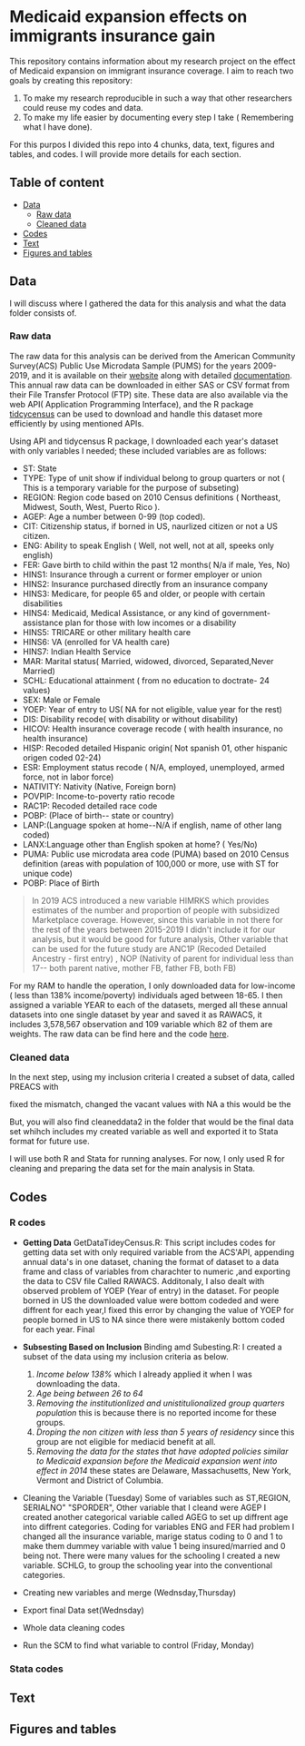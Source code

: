 # Medicaid expansion effects on immigrants insurance gain
 
This repository contains information about my research project on the effect of Medicaid expansion on immigrant insurance coverage. I aim to reach two   goals by creating this repository:

1. To make my research reproducible in such a way that other researchers could reuse my codes and data.
2. To make my life easier by documenting every step I take ( Remembering what I have done).

For this purpos I divided this repo into 4 chunks, data, text, figures and tables, and codes. I will provide more details for each section.
 
## Table of content

- [Data](https://github.com/Shadi-Sadie/Paper-1-Cancer-Screening-and-Immigrants#data) 
   - [Raw data](https://github.com/Shadi-Sadie/Paper-1-Cancer-Screening-and-Immigrants/#raw-data)
   - [Cleaned data ](https://github.com/Shadi-Sadie/Paper-1-Cancer-Screening-and-Immigrants/#cleaned-data)
- [Codes](https://github.com/Shadi-Sadie/Paper-1-Cancer-Screening-and-Immigrants/#codes)  
- [Text](https://github.com/Shadi-Sadie/Paper-1-Cancer-Screening-and-Immigrants/#text)  
- [Figures and tables](https://github.com/Shadi-Sadie/Paper-1-Cancer-Screening-and-Immigrants/#figures-and-tables)  

## Data

I will discuss where I gathered the data for this analysis and what the data folder consists of.

### Raw data

The raw data for this analysis can be derived from the American Community Survey(ACS) Public Use Microdata Sample (PUMS) for the years 2009-2019, and it is available on their [website](https://www.census.gov/programs-surveys/acs/microdata/access.html) along with detailed [documentation](https://www.census.gov/programs-surveys/acs/microdata/documentation.html). This annual raw data can be downloaded in either SAS or CSV format from their File Transfer Protocol (FTP) site. These data are also available via the web API( Application Programming Interface), and the R package [tidcycensus](https://walker-data.com/tidycensus/index.html) can be used to download and handle this dataset more efficiently by using mentioned APIs. 

Using API and tidycensus R package, I downloaded each year's dataset with only variables I needed; these included variables are as follows:

* ST: State
* TYPE: Type of unit show if individual belong to group quarters or not ( This is a temporary variable for the purpose of subseting) 
* REGION: Region code based on 2010 Census definitions ( Northeast, Midwest, South, West, Puerto Rico ).
* AGEP: Age a number between 0-99 (top coded).
* CIT: Citizenship status, if borned in US, naurlized citizen or not a US citizen.
* ENG: Ability to speak English ( Well, not well, not at all, speeks only english)
* FER: Gave birth to child within the past 12 months( N/a if male, Yes, No)
* HINS1: Insurance through a current or former employer or union
* HINS2: Insurance purchased directly from an insurance company
* HINS3: Medicare, for people 65 and older, or people with certain disabilities
* HINS4: Medicaid, Medical Assistance, or any kind of government-assistance plan for those with low incomes or a disability
* HINS5: TRICARE or other military health care
* HINS6: VA (enrolled for VA health care)
* HINS7: Indian Health Service
* MAR: Marital status( Married, widowed, divorced, Separated,Never Married)
* SCHL: Educational attainment ( from no education to doctrate- 24 values)
* SEX: Male or Female
* YOEP: Year of entry to US( NA for not eligible,  value year for the rest)
* DIS: Disability recode( with disability or without disability)
* HICOV: Health insurance coverage recode ( with health insurance, no health insurance)
* HISP: Recoded detailed Hispanic origin( Not spanish 01, other hispanic origen coded 02-24)
* ESR: Employment status recode ( N/A, employed, unemployed, armed force, not in labor force)
* NATIVITY: Nativity (Native, Foreign born)
* POVPIP: Income-to-poverty ratio recode
* RAC1P: Recoded detailed race code
* POBP: (Place of birth-- state or country) 
* LANP:(Language spoken at home--N/A if english, name of other lang coded)
* LANX:Language other than English spoken at home? ( Yes/No)
* PUMA: Public use microdata area code (PUMA) based on 2010 Census definition
(areas with population of 100,000 or more, use with ST for unique code)
* POBP: Place of Birth


>In 2019 ACS introduced a new variable HIMRKS which provides estimates of the number and proportion of people with subsidized Marketplace coverage. However, since this variable in not there for the rest of the years between 2015-2019 I didn't include it for our analysis, but it would be good for future analysis, Other variable that can be used for the future study are ANC1P (Recoded Detailed Ancestry - first entry) , NOP (Nativity of parent for individual less than 17-- both parent native, mother FB, father FB, both FB)

For my RAM to handle the operation, I only downloaded data for low-income ( less than 138% income/poverty) individuals aged between 18-65. I then assigned a variable YEAR to each of the datasets, merged all these annual datasets into one single dataset by year and saved it as RAWACS, it includes 3,578,567 observation and 109 variable which 82 of them are weights. The raw data can be find here and the code [here](https://github.com/Shadi-Sadie/Paper-1-Cancer-Screening-and-Immigrants/blob/master/Codes/R/00-GetDataTidcyCensus.R).

### Cleaned data 

In the next step, using my inclusion criteria I created a subset of data, called PREACS with 

fixed the mismatch, changed the vacant values with NA a this would be the 

But, you will also find cleaneddata2 in the folder that would be the final data set whihch includes my created variable as well and exported it to Stata format for future use.

I will use both R and Stata for running analyses. For now, I only used R for cleaning and preparing the data set for the main analysis in Stata.


## Codes

### R codes

* **Getting Data** 
GetDataTideyCensus.R: This script includes codes for getting data set with only required variable from the ACS'API, appending annual data's in one dataset, chaning the format of dataset to a data frame and class of variables from charachter to numeric ,and exporting the data to CSV file Called RAWACS. Additonaly, I also dealt with observed problem of YOEP (Year of entry) in the dataset. For people borned in US the downloaded value were bottom codeded and were diffrent for each year,I fixed this error by changing the value of YOEP for people borned in US to NA since there were mistakenly bottom coded for each year. Final 

* **Subsesting Based on Inclusion**
   Binding amd Subesting.R: I created a subset of the data using my inclusion criteria as below.
    1. *Income below 138%* which I already applied it when I was downloading the data.
    2. *Age being between 26 to 64*
    3. *Removing the institutionlized and unistitulionalized group quarters population* this is because there is no reported income for these groups.
    4. *Droping the non citizen with less than 5 years of residency* since this group are not eligible for mediacid benefit at all. 
    5. *Removing the data for the states that have adopted policies similar to Medicaid expansion before the Medicaid expansion went into effect in      2014* these states are Delaware, Massachusetts, New York, Vermont and  District of Columbia. 

* Cleaning the Variable (Tuesday) 
    Some of variables such as ST,REGION, SERIALNO" "SPORDER",
    Other variable that I cleand were 
    AGEP I created another categorical variable called AGEG to set up diffrent age into diffrent categories. Coding for variables ENG and FER had problem 
    I changed all the insurance variable, marige status coding to 0 and 1 to make them dummey variable with value 1 being insured/married and 0 being not.
    There were many values for the schooling I created a new variable. SCHLG, to group the schooling year into the conventional categories. 




* Creating new variables and merge (Wednsday,Thursday) 
* Export final Data set(Wednsday)
* Whole data cleaning codes 
* Run the SCM to find what variable to control (Friday, Monday)

### Stata codes



## Text
## Figures and tables
 
